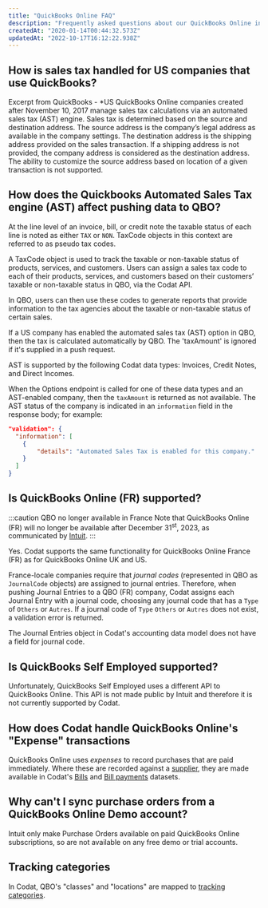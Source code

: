 ```yaml
---
title: "QuickBooks Online FAQ"
description: "Frequently asked questions about our QuickBooks Online integration."
createdAt: "2020-01-14T00:44:32.573Z"
updatedAt: "2022-10-17T16:12:22.938Z"
---
```


## How is sales tax handled for US companies that use QuickBooks?

Excerpt from QuickBooks - \*US QuickBooks Online companies created after November 10, 2017 manage sales tax calculations via an automated sales tax (AST) engine. Sales tax is determined based on the source and destination address. The source address is the company’s legal address as available in the company settings. The destination address is the shipping address provided on the sales transaction. If a shipping address is not provided, the company address is considered as the destination address. The ability to customize the source address based on location of a given transaction is not supported.

## How does the Quickbooks Automated Sales Tax engine (AST) affect pushing data to QBO?

At the line level of an invoice, bill, or credit note the taxable status of each line is noted as either `TAX` or `NON`. TaxCode objects in this context are referred to as pseudo tax codes.

A TaxCode object is used to track the taxable or non-taxable status of products, services, and customers. Users can assign a sales tax code to each of their products, services, and customers based on their customers’ taxable or non-taxable status in QBO, via the Codat API.

In QBO, users can then use these codes to generate reports that provide information to the tax agencies about the taxable or non-taxable status of certain sales.

If a US company has enabled the automated sales tax (AST) option in QBO, then the tax is calculated automatically by QBO. The 'taxAmount' is ignored if it's supplied in a push request.

AST is supported by the following Codat data types: Invoices, Credit Notes, and Direct Incomes.

When the Options endpoint is called for one of these data types and an AST-enabled company, then the `taxAmount` is returned as not available. The AST status of the company is indicated in an `information` field in the response body; for example:

```json
"validation": {
  "information": [
    {
        "details": "Automated Sales Tax is enabled for this company."
    }
  ]
}
```

## Is QuickBooks Online (FR) supported?

:::caution QBO no longer available in France
Note that QuickBooks Online (FR) will no longer be available after December 31<sup>st</sup>, 2023, as communicated by [Intuit](https://quickbooks.intuit.com/learn-support/fr-fr/help-article/account-management/faq/L5GgPEpLf_FR_fr_FR).
:::

Yes. Codat supports the same functionality for QuickBooks Online France (FR) as for QuickBooks Online UK and US.

France-locale companies require that _journal codes_ (represented in QBO as `JournalCode` objects) are assigned to journal entries. Therefore, when pushing Journal Entries to a QBO (FR) company, Codat assigns each Journal Entry with a journal code, choosing any journal code that has a `Type` of `Others` or `Autres`. If a journal code of `Type` `Others` or `Autres` does not exist, a validation error is returned.

The Journal Entries object in Codat's accounting data model does not have a field for journal code.

## Is QuickBooks Self Employed supported?

Unfortunately, QuickBooks Self Employed uses a different API to QuickBooks Online. This API is not made public by Intuit and therefore it is not currently supported by Codat.

## How does Codat handle QuickBooks Online's "Expense" transactions

QuickBooks Online uses _expenses_ to record purchases that are paid immediately. Where these are recorded against a [supplier](/accounting-api#/schemas/Suppliers), they are made available in Codat's [Bills](/accounting-api#/schemas/bills) and [Bill payments](/accounting-api#/schemas/billpayments) datasets.

## Why can't I sync purchase orders from a QuickBooks Online Demo account?

Intuit only make Purchase Orders available on paid QuickBooks Online subscriptions, so are not available on any free demo or trial accounts.

## Tracking categories

In Codat, QBO's "classes" and "locations" are mapped to [tracking categories](/accounting-api#/schemas/trackingcategories).
